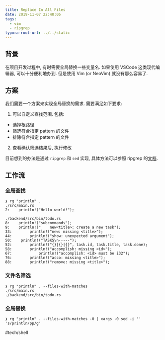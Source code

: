 ```yaml
---
title: Replace In All Files
date: 2019-11-07 22:40:05
tags:
  - vim
  - ripgrep
typora-root-url: ../../static
---
```

## 背景

在项目开发过程中, 有时需要全局替换一些变量名. 如果使用 VSCode 这类现代编辑器, 可以十分便利地办到. 但是使用 Vim (or NeoVim) 就没有那么容易了.

## 方案

我们需要一个方案来实现全局替换的需求. 需要满足如下要求:

1. 可以自定义查找范围. 包括:

  - 选择根路径
  - 筛选符合指定 pattern 的文件
  - 排除符合指定 pattern 的文件
2. 查看确认筛选结果后, 执行修改

目前想到的办法是通过 `ripgrep` 和 `sed` 实现, 具体方法可以参照 ripgrep 的[文档](https://github.com/BurntSushi/ripgrep/blob/master/FAQ.md#how-can-i-search-and-replace-with-ripgrep).

## 工作流

### 全局查找

```shell
❯ rg "println" .
./src/main.rs
2:    println!("Hello world!");

./backend/src/bin/todo.rs
8:    println!("subcommands");
9:    println!("    new<title>: create a new task");
33:        println!("new: missing <title>");
44:        println!("show: unexpected argument");
50:    println!("TASKS\n-----");
52:        println!("{}|{}|{}", task.id, task.title, task.done);
58:        println!("accomplish: missing <id>");
67:            println!("accomplish: <id> must be i32");
76:        println!("acco: missing <title>");
88:        println!("remove: missing <title>");
```

### 文件名筛选

```shell
❯ rg "println" . --files-with-matches
./src/main.rs
./backend/src/bin/todo.rs
```

### 全局替换

```shell
❯ rg "println" . --files-with-matches -0 | xargs -0 sed -i '' 's/println/pp/g'
```

#tech/shell
